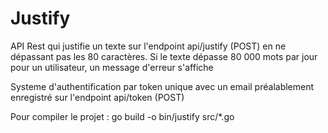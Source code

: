 # Justify

API Rest qui justifie un texte sur l'endpoint api/justify (POST) en ne dépassant pas les 80 caractères.
Si le texte dépasse 80 000 mots par jour pour un utilisateur, un message d'erreur s'affiche

Systeme d'authentification par token unique avec un email préalablement enregistré sur l'endpoint api/token (POST)

Pour compiler le projet : go build -o bin/justify src/*.go

